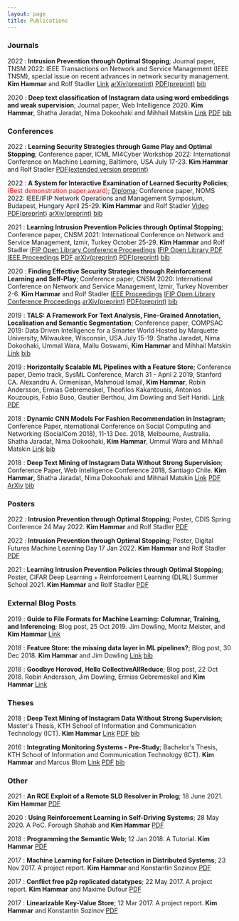 ```yaml
---
layout: page
title: Publications
---
```


### Journals

2022
:   **Intrusion Prevention through Optimal Stopping**; Journal paper, TNSM 2022: IEEE Transactions on Network and Service Management (IEEE TNSM), special issue on recent advances in network security management.
    **Kim Hammar** and Rolf Stadler
	[Link](https://ieeexplore.ieee.org/document/9779345)
	[arXiv(preprint)](https://arxiv.org/abs/2111.00289)
	[PDF(preprint)](/assets/papers/TNSM_22_Hammar_Stadler_Draft_30_Oct_21.pdf)
	[bib](/assets/citations/tnsm_22_hammar_stadler.bib)

2020
:   **Deep text classification of Instagram data using word embeddings and weak supervision**; Journal paper, Web Intelligence 2020.
    **Kim Hammar**, Shatha Jaradat, Nima Dokoohaki and Mihhail Matskin
	[Link](https://content.iospress.com/articles/web-intelligence/web200428)
	[PDF](/assets/papers/journal_wi_2020_hammar_jaradat_dokohaaki_matskin.pdf)
	[bib](/assets/citations/wi_journal.bib)

### Conferences

2022
:   **Learning Security Strategies through Game Play and Optimal Stopping**; Conference paper, ICML Ml4Cyber Workshop 2022: International Conference on Machine Learning, Baltimore, USA July 17-23.
    **Kim Hammar** and Rolf Stadler
	[PDF(extended version preprint)](/assets/papers/ml4cy_ext.pdf)


2022
:   **A System for Interactive Examination of Learned Security Policies**; <span style="color:red">(Best demonstration paper award)</span>; [Diploma](/assets/awards/NOMS_2022_Best_Demo_Award.pdf); Conference paper, NOMS 2022: IEEE/IFIP Network Operations and Management Symposium, Budapest, Hungary April 25-29.
    **Kim Hammar** and Rolf Stadler
	[Video](https://www.youtube.com/watch?v=18P7MjPKNDg)
	[PDF(preprint)](/assets/papers/NOMS22_Demo_Policy_Examination_System_Hammar_Stadler_28_Jan_2022.pdf)
	[arXiv(preprint)](https://arxiv.org/abs/2204.01126)
	[bib](/assets/citations/hammar_stadler_noms_22_demo)

2021
:   **Learning Intrusion Prevention Policies through Optimal Stopping**; Conference paper, CNSM 2021: International Conference on Network and Service Management, Izmir, Turkey October 25-29.
    **Kim Hammar** and Rolf Stadler
	[IFIP Open Library Conference Proceedings](http://dl.ifip.org/db/conf/cnsm/cnsm2021/index.html)
	[IFIP Open Library PDF](http://dl.ifip.org/db/conf/cnsm/cnsm2021/1570732932.pdf)
	[IEEE Proceedings](https://ieeexplore.ieee.org/document/9615542)
	[PDF](/assets/papers/cnsm_21_Hammar_Stadler.pdf)
	[arXiv(preprint)](https://arxiv.org/pdf/2106.07160.pdf)
	[PDF(preprint)](/assets/papers/preprint_cnsm_21_hammar_stadler.pdf)
	[bib](/assets/citations/cnsm_21_proceedings.bib)

2020
:   **Finding Effective Security Strategies through Reinforcement Learning and Self-Play**; Conference paper, CNSM 2020: International Conference on Network and Service Management, Izmir, Turkey November 2-6.
    **Kim Hammar** and Rolf Stadler
	[IEEE Proceedings](https://ieeexplore.ieee.org/document/9269092)
	[IFIP Open Library Conference Proceedings](http://dl.ifip.org/db/conf/cnsm/cnsm2020/index.html)
	[arXiv(preprint)](https://arxiv.org/abs/2009.08120)
	[PDF(preprint)](/assets/papers/cnsm_20_Hammar_Stadler.pdf)
	[bib](/assets/citations/cnsm_2020_hammar_stadler.bib)

2019
:   **TALS: A Framework For Text Analysis, Fine-Grained Annotation, Localisation and Semantic Segmentation**; Conference paper, COMPSAC 2019: Data Driven Intelligence for a Smarter World Hosted by Marquette University, Milwaukee, Wisconsin, USA July 15-19.
    Shatha Jaradat, Nima Dokoohaki, Ummal Wara, Mallu Goswami, **Kim Hammar** and
Mihhail Matskin
	[Link](https://ieeexplore.ieee.org/document/8754470)
	[bib](/assets/citations/tals.bib)

2019
:   **Horizontally Scalable ML Pipelines with a Feature Store**; Conference paper, Demo track, SysML Conference, March 31 - April 2 2019, Stanford CA.
    Alexandru A. Ormenisan, Mahmoud Ismail, **Kim Hammar**, Robin Andersson, Ermias Gebremeskel, Theofilos Kakantousis, Antonios Kouzoupis, Fabio Buso, Gautier Berthou, Jim Dowling and Seif Haridi.
	[Link](https://www.sysml.cc/doc/2019/demo_7.pdf)
	[PDF](/assets/papers/sysml_featurestore.pdf)


2018
:   **Dynamic CNN Models For Fashion Recommendation in Instagram**; Conference Paper, nternational Conference on Social Computing and Networking (SocialCom 2018), 11-13 Dec. 2018, Melbourne, Australia.
	Shatha Jaradat, Nima Dokoohaki, **Kim Hammar**, Ummul Wara and Mihhail Matskin
	[Link](http://kth.diva-portal.org/smash/record.jsf?pid=diva2%3A1319767&dswid=2781)
    [bib](/assets/citations/dynamic_cnn.bib)

2018
:   **Deep Text Mining of Instagram Data Without Strong Supervision**; Conference Paper, Web Intelligence Conference 2018, Santiago Chile.
    **Kim Hammar**, Shatha Jaradat, Nima Dokoohaki and Mihhail Matskin
	[Link](https://ieeexplore.ieee.org/document/8609589)
	[PDF](/assets/papers/deep_text_mining_wi18.pdf)
	[ArXiv](https://arxiv.org/abs/1909.10812)
    [bib](/assets/citations/text_mining.bib)

### Posters

2022
:   **Intrusion Prevention through Optimal Stopping**; Poster, CDIS Spring Conference 24 May 2022.
    **Kim Hammar** and Rolf Stadler
	[PDF](/assets/papers/CDIS_Conference_Poster_24_May_Hammar_Stadler.pdf)


2022
:   **Intrusion Prevention through Optimal Stopping**; Poster, Digital Futures Machine Learning Day 17 Jan 2022.
    **Kim Hammar** and Rolf Stadler
	[PDF](/assets/papers/ML_Day_KTH_Poster_17_Jan_2022_Hammar_Stadler.pdf)


2021
:   **Learning Intrusion Prevention Policies through Optimal Stopping**; Poster, CIFAR Deep Learning + Reinforcement Learning (DLRL) Summer School 2021.
    **Kim Hammar** and Rolf Stadler
    [PDF](https://limmen.dev/assets/papers/poster_dlrl_21_optimal_stopping_KimHammar_jul_21.pdf)


### External Blog Posts

2019
:   **Guide to File Formats for Machine Learning: Columnar, Training, and Inferencing**; Blog post, 25 Oct 2019.
	Jim Dowling, Moritz Meister, and **Kim Hammar**
	[Link](https://www.logicalclocks.com/blog/guide-to-file-formats-for-machine-learning-with-feature-store)

2018
:   **Feature Store: the missing data layer in ML pipelines?**; Blog post, 30 Dec 2018.
	**Kim Hammar** and Jim Dowling
	[Link](https://www.logicalclocks.com/blog/feature-store-the-missing-data-layer-in-ml-pipelines)
    [bib](/assets/citations/feature_store_v1.bib)

2018
:   **Goodbye Horovod, Hello CollectiveAllReduce**; Blog post, 22 Oct 2018.
	Robin Andersson, Jim Dowling, Ermias Gebremeskel and **Kim Hammar**
	[Link](https://www.logicalclocks.com/blog/goodbye-horovod-hello-collectiveallreduce)


### Theses

2018
:   **Deep Text Mining of Instagram Data Without Strong Supervision**; Master's Thesis, KTH School of Information and Communication Technology (ICT).
	**Kim Hammar**
	[Link](http://kth.diva-portal.org/smash/record.jsf?aq2=%5B%5B%5D%5D&c=15&af=%5B%5D&searchType=LIST_LATEST&sortOrder2=title_sort_asc&query=&language=sv&pid=diva2%3A1222945&aq=%5B%5B%5D%5D&sf=all&aqe=%5B%5D&sortOrder=author_sort_asc&onlyFullText=false&noOfRows=50&dswid=-989)
	[PDF](/assets/papers/master_thesis.pdf)
    [bib](/assets/citations/kim_msc_thesis.bib)

2016
:   **Integrating Monitoring Systems - Pre-Study**; Bachelor's Thesis, KTH School of Information and Communication Technology (ICT).
	**Kim Hammar** and Marcus Blom
	[Link](http://kth.diva-portal.org/smash/record.jsf?pid=diva2%3A955069&dswid=7067)
	[PDF](/assets/papers/bachelor_thesis.pdf)
    [bib](/assets/citations/kim_bsc_thesis.bib)


### Other

2021
:   **An RCE Exploit of a Remote SLD Resolver in Prolog**; 18 June 2021.
	**Kim Hammar**
	[PDF](/assets/papers/ExploitDemoReport_FEP3370_KimHammar.pdf)

2020
:   **Using Reinforcement Learning in Self-Driving Systems**; 28 May 2020. A PoC.
	Forough Shahab and **Kim Hammar**
	[PDF](/assets/papers/self_driving_systems_poc.pdf)


2018
:   **Programming the Semantic Web**; 12 Jan 2018. A Tutorial.
	**Kim Hammar**
	[PDF](/assets/papers/programming_semweb.pdf)

2017
:   **Machine Learning for Failure Detection in Distributed Systems**; 23 Nov 2017. A project report.
	**Kim Hammar** and Konstantin Sozinov
	[PDF](/assets/papers/mlfd.pdf)

2017
:   **Conflict free p2p replicated datatypes**; 22 May 2017. A project report.
	**Kim Hammar** and Maxime Dufour
	[PDF](/assets/papers/p2p_crdt_logoot.pdf)


2017
:   **Linearizable Key-Value Store**; 12 Mar 2017. A project report.
	**Kim Hammar** and Konstantin Sozinov
	[PDF](/assets/papers/lin_key_value.pdf)
